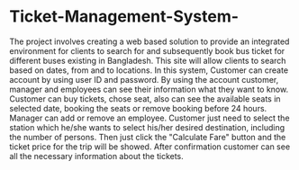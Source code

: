 # Ticket-Management-System-
The project involves creating a web based solution to provide an integrated environment for clients to search for and subsequently book bus ticket for different buses existing in Bangladesh. This site will allow clients to search based on dates, from and to locations. In this system, Customer can create account by using user ID and password. By using the account customer, manager and employees can see their information what they want to know. Customer can buy tickets, chose seat, also can see the available seats in selected date, booking the seats or remove booking before 24 hours. Manager can add or remove an employee. Customer just need to select the station which he/she wants to select his/her desired destination, including the number of persons. Then just click the "Calculate Fare" button and the ticket price for the trip will be showed. After confirmation customer can see all the necessary information about the tickets.
